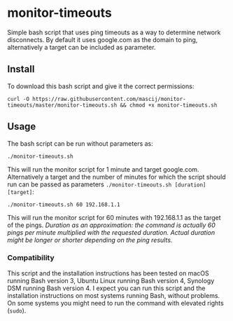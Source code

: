 # monitor-timeouts
Simple bash script that uses ping timeouts as a way to determine network disconnects.  By default it uses google.com as the domain to ping, alternatively a target can be included as parameter.
## Install

To download this bash script and give it the correct permissions:
```
curl -O https://raw.githubusercontent.com/mascij/monitor-timeouts/master/monitor-timeouts.sh && chmod +x monitor-timeouts.sh
```

## Usage

The bash script can be run without parameters as: 
```
./monitor-timeouts.sh
```

This will run the monitor script for 1 minute and target google.com.  Alternatively a target and the number of minutes for which the script should run can be passed as parameters `./monitor-timeouts.sh [duration] [target]`:
```
./monitor-timeouts.sh 60 192.168.1.1
```
This will run the monitor script for 60 minutes with 192.168.1.1 as the target of the pings. *Duration as an approximation: the command is actually 60 pings per minute multiplied with the requested duration.  Actual duration might be longer or shorter depending on the ping results.*

### Compatibility
This script and the installation instructions has been tested on macOS running Bash version 3, Ubuntu Linux running Bash version 4, Synology DSM running Bash version 4.  I expect you can run this script and the installation instructions on most systems running Bash, without problems.  On some systems you might need to run the command with elevated rights (`sudo`).
